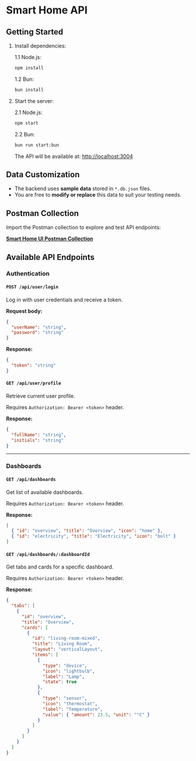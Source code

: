 # Smart Home API

## Getting Started

1. Install dependencies:

    1.1 Node.js:

    ```bash
    npm install
    ```

    1.2 Bun:

    ```bash
    bun install
    ```

2. Start the server:

    2.1 Node.js:

    ```bash
    npm start
    ```

    2.2 Bun:

    ```bash
    bun run start:bun
    ```

   The API will be available at: [http://localhost:3004](http://localhost:3004)

## Data Customization

- The backend uses **sample data** stored in `*.db.json` files.
- You are free to **modify or replace** this data to suit your testing needs.

## Postman Collection

Import the Postman collection to explore and test API endpoints:

**[Smart Home UI Postman Collection](./smart-home-ui.postman_collection.json)**

## Available API Endpoints

### Authentication

#### `POST /api/user/login`

Log in with user credentials and receive a token.

**Request body:**

```json
{
  "userName": "string",
  "password": "string"
}
```

**Response:**

```json
{
  "token": "string"
}
```

#### `GET /api/user/profile`

Retrieve current user profile.

Requires `Authorization: Bearer <token>` header.

**Response:**

```json
{
  "fullName": "string",
  "initials": "string"
}
```

---

### Dashboards

#### `GET /api/dashboards`

Get list of available dashboards.

Requires `Authorization: Bearer <token>` header.

**Response:**

```json
[
  { "id": "overview", "title": "Overview", "icon": "home" },
  { "id": "electricity", "title": "Electricity", "icon": "bolt" }
]
```

#### `GET /api/dashboards/:dashboardId`

Get tabs and cards for a specific dashboard.

Requires `Authorization: Bearer <token>` header.

**Response:**

```json
{
  "tabs": [
    {
      "id": "overview",
      "title": "Overview",
      "cards": [
        {
          "id": "living-room-mixed",
          "title": "Living Room",
          "layout": "verticalLayout",
          "items": [
            {
              "type": "device",
              "icon": "lightbulb",
              "label": "Lamp",
              "state": true
            },
            {
              "type": "sensor",
              "icon": "thermostat",
              "label": "Temperature",
              "value": { "amount": 23.5, "unit": "°C" }
            }
          ]
        }
      ]
    }
  ]
}
```

